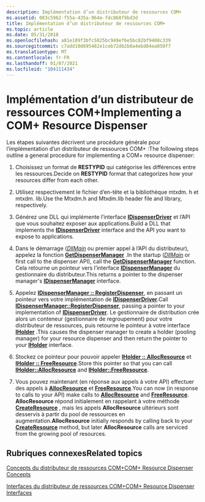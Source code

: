```yaml
---
description: Implémentation d’un distributeur de ressources COM+
ms.assetid: 083c5962-f55a-435a-964e-fdc868f9bd3d
title: Implémentation d’un distributeur de ressources COM+
ms.topic: article
ms.date: 05/31/2018
ms.openlocfilehash: a81e189f3bfc5025bc949ef6e5bc82bf9408c339
ms.sourcegitcommit: c7add10d695482e1ceb72d62b8a4ebd84ea050f7
ms.translationtype: MT
ms.contentlocale: fr-FR
ms.lasthandoff: 01/07/2021
ms.locfileid: "104111434"
---
```

# <a name="implementing-a-com-resource-dispenser"></a><span data-ttu-id="820e4-103">Implémentation d’un distributeur de ressources COM+</span><span class="sxs-lookup"><span data-stu-id="820e4-103">Implementing a COM+ Resource Dispenser</span></span>

<span data-ttu-id="820e4-104">Les étapes suivantes décrivent une procédure générale pour l’implémentation d’un distributeur de ressources COM+ :</span><span class="sxs-lookup"><span data-stu-id="820e4-104">The following steps outline a general procedure for implementing a COM+ resource dispenser:</span></span>

1.  <span data-ttu-id="820e4-105">Choisissez un format de **RESTYPID** qui catégorise les différences entre les ressources.</span><span class="sxs-lookup"><span data-stu-id="820e4-105">Decide on **RESTYPID** format that categorizes how your resources differ from each other.</span></span>

2.  <span data-ttu-id="820e4-106">Utilisez respectivement le fichier d’en-tête et la bibliothèque mtxdm. h et mtxdm. lib.</span><span class="sxs-lookup"><span data-stu-id="820e4-106">Use the Mtxdm.h and Mtxdm.lib header file and library, respectively.</span></span>

3.  <span data-ttu-id="820e4-107">Générez une DLL qui implémente l’interface [**IDispenserDriver**](/windows/desktop/api/ComSvcs/nn-comsvcs-idispenserdriver) et l’API que vous souhaitez exposer aux applications.</span><span class="sxs-lookup"><span data-stu-id="820e4-107">Build a DLL that implements the [**IDispenserDriver**](/windows/desktop/api/ComSvcs/nn-comsvcs-idispenserdriver) interface and the API you want to expose to applications.</span></span>

4.  <span data-ttu-id="820e4-108">Dans le démarrage ([*DllMain*](/windows/desktop/Dlls/dllmain) ou premier appel à l’API du distributeur), appelez la fonction [**GetDispenserManager**](/windows/desktop/api/MtxDM/nf-mtxdm-getdispensermanager) .</span><span class="sxs-lookup"><span data-stu-id="820e4-108">In the startup ([*DllMain*](/windows/desktop/Dlls/dllmain) or first call to the dispenser API), call the [**GetDispenserManager**](/windows/desktop/api/MtxDM/nf-mtxdm-getdispensermanager) function.</span></span> <span data-ttu-id="820e4-109">Cela retourne un pointeur vers l’interface [**IDispenserManager**](/windows/desktop/api/ComSvcs/nn-comsvcs-idispensermanager) du gestionnaire du distributeur.</span><span class="sxs-lookup"><span data-stu-id="820e4-109">This returns a pointer to the dispenser manager's [**IDispenserManager**](/windows/desktop/api/ComSvcs/nn-comsvcs-idispensermanager) interface.</span></span>

5.  <span data-ttu-id="820e4-110">Appelez [**IDispenserManager :: RegisterDispenser**](/windows/desktop/api/ComSvcs/nf-comsvcs-idispensermanager-registerdispenser), en passant un pointeur vers votre implémentation de [**IDispenserDriver**](/windows/desktop/api/ComSvcs/nn-comsvcs-idispenserdriver).</span><span class="sxs-lookup"><span data-stu-id="820e4-110">Call [**IDispenserManager::RegisterDispenser**](/windows/desktop/api/ComSvcs/nf-comsvcs-idispensermanager-registerdispenser), passing a pointer to your implementation of [**IDispenserDriver**](/windows/desktop/api/ComSvcs/nn-comsvcs-idispenserdriver).</span></span> <span data-ttu-id="820e4-111">Le gestionnaire de distribution crée alors un conteneur (gestionnaire de regroupement) pour votre distributeur de ressources, puis retourne le pointeur à votre interface [**IHolder**](/windows/desktop/api/ComSvcs/nn-comsvcs-iholder) .</span><span class="sxs-lookup"><span data-stu-id="820e4-111">This causes the dispenser manager to create a holder (pooling manager) for your resource dispenser and then return the pointer to your [**IHolder**](/windows/desktop/api/ComSvcs/nn-comsvcs-iholder) interface.</span></span>

6.  <span data-ttu-id="820e4-112">Stockez ce pointeur pour pouvoir appeler [**IHolder :: AllocResource**](/windows/desktop/api/ComSvcs/nf-comsvcs-iholder-allocresource) et [**IHolder :: FreeResource**](/windows/desktop/api/ComSvcs/nf-comsvcs-iholder-freeresource).</span><span class="sxs-lookup"><span data-stu-id="820e4-112">Store this pointer so that you can call [**IHolder::AllocResource**](/windows/desktop/api/ComSvcs/nf-comsvcs-iholder-allocresource) and [**IHolder::FreeResource**](/windows/desktop/api/ComSvcs/nf-comsvcs-iholder-freeresource).</span></span>

7.  <span data-ttu-id="820e4-113">Vous pouvez maintenant (en réponse aux appels à votre API) effectuer des appels à [**AllocResource**](/windows/desktop/api/ComSvcs/nf-comsvcs-iholder-allocresource) et [**FreeResource**](/windows/desktop/api/ComSvcs/nf-comsvcs-iholder-freeresource).</span><span class="sxs-lookup"><span data-stu-id="820e4-113">You can now (in response to calls to your API) make calls to [**AllocResource**](/windows/desktop/api/ComSvcs/nf-comsvcs-iholder-allocresource) and [**FreeResource**](/windows/desktop/api/ComSvcs/nf-comsvcs-iholder-freeresource).</span></span> <span data-ttu-id="820e4-114">**AllocResource** répond initialement en rappelant à votre méthode [**CreateResource**](/windows/desktop/api/ComSvcs/nf-comsvcs-idispenserdriver-createresource) , mais les appels **AllocResource** ultérieurs sont desservis à partir du pool de ressources en augmentation.</span><span class="sxs-lookup"><span data-stu-id="820e4-114">**AllocResource** initially responds by calling back to your [**CreateResource**](/windows/desktop/api/ComSvcs/nf-comsvcs-idispenserdriver-createresource) method, but later **AllocResource** calls are serviced from the growing pool of resources.</span></span>

## <a name="related-topics"></a><span data-ttu-id="820e4-115">Rubriques connexes</span><span class="sxs-lookup"><span data-stu-id="820e4-115">Related topics</span></span>

<dl> <dt>

[<span data-ttu-id="820e4-116">Concepts du distributeur de ressources COM+</span><span class="sxs-lookup"><span data-stu-id="820e4-116">COM+ Resource Dispenser Concepts</span></span>](com--resource-dispenser-concepts.md)
</dt> <dt>

[<span data-ttu-id="820e4-117">Interfaces du distributeur de ressources COM+</span><span class="sxs-lookup"><span data-stu-id="820e4-117">COM+ Resource Dispenser Interfaces</span></span>](com--resource-dispenser-interfaces.md)
</dt> </dl>

 

 
